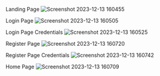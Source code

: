 Landing Page
![Screenshot 2023-12-13 160455](https://github.com/SoubarnikaS/React_IRC/assets/125237552/ae0c55c3-5dc2-44de-9e57-588f58065f88)


Login Page
![Screenshot 2023-12-13 160505](https://github.com/SoubarnikaS/React_IRC/assets/125237552/8049a05e-9a8a-4356-a19b-7f071c8c846d)

Login Page Credentials
![Screenshot 2023-12-13 160525](https://github.com/SoubarnikaS/React_IRC/assets/125237552/230cf982-589f-4cd1-bd2c-503d0c80d39c)

Register Page
![Screenshot 2023-12-13 160720](https://github.com/SoubarnikaS/React_IRC/assets/125237552/e53314f7-43cc-4f5e-a727-a0d7b97a6a2d)


Register Page Credentials
![Screenshot 2023-12-13 160742](https://github.com/SoubarnikaS/React_IRC/assets/125237552/c503138e-a4bb-47d3-9c52-7032c47231f1)

Home Page
![Screenshot 2023-12-13 160709](https://github.com/SoubarnikaS/React_IRC/assets/125237552/f6fb2a7d-41dd-4609-a390-ca1bde8f41a3)
